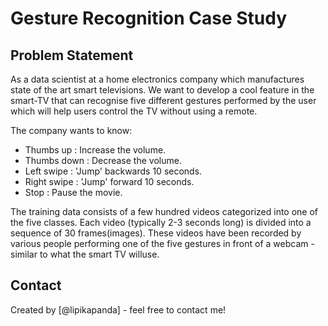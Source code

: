 # Gesture Recognition Case Study

## Problem Statement

As a data scientist at a home electronics company which manufactures state of the art smart televisions. We want to develop a cool feature in the smart-TV that can recognise five different gestures performed by the user which will help users control the TV without using a remote.

The company wants to know:

* Thumbs up		:  Increase the volume.
* Thumbs down	: Decrease the volume.
* Left swipe		: 'Jump' backwards 10 seconds.
* Right swipe	: 'Jump' forward 10 seconds. 
* Stop			: Pause the movie.
 

The training data consists of a few hundred videos categorized into one of the five classes. Each video (typically 2-3 seconds long) is divided into a sequence of 30 frames(images). These videos have been recorded by various people performing one of the five gestures in front of a webcam - similar to what the smart TV willuse.



## Contact
Created by [@lipikapanda] - feel free to contact me!

